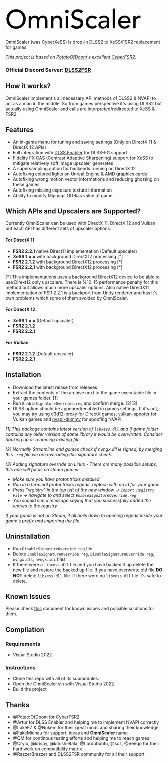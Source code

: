 ![OmniScaler](images/omniscaler.png)

OmniScaler (was CyberXeSS) is drop-in DLSS2 to XeSS/FSR2 replacement for games. 

*This project is based on [PotatoOfDoom](https://github.com/PotatoOfDoom)'s excellent [CyberFSR2](https://github.com/PotatoOfDoom/CyberFSR2).*

### Official Discord Server: [DLSS2FSR](https://discord.gg/2JDHx6kcXB)

## How it works?
OmniScaler implement's all necessary API methods of DLSS2 & NVAPI to act as a man in the middle. So from games perspective it's using DLSS2 but actually using OmniScaler and calls are interpreted/redirected to XeSS & FSR2.

## Features
* An in-game menu for tuning and saving settings (Only on DirectX 11 & DirectX 12 APIs)
* Full integration with [DLSS Enabler](https://www.nexusmods.com/site/mods/757) for DLSS-FG support
* Fidelity FX CAS (Contrast Adaptive Sharpening) support for XeSS to mitigate relatively soft image upscaler generates
* A supersampling option for backends running on DirectX 12
* Autofixing colored lights on Unreal Engine & AMD graphics cards
* Autofixing wrong motion vector informations and reducing ghosting on these games
* Autofixing missing exposure texture information
* Ability to modify MipmapLODBias value of game

## Which APIs and Upscalers are Supported?
Currently OmniScaler can be used with DirectX 11, DirectX 12 and Vulkan but each API has different sets of upscaler options.

#### For DirectX 11
* **FSR2 2.2.1** native Direct11 implementation (Default upscaler)
* **XeSS 1.x.x** with background DirectX12 processing [*]
* **FSR2 2.1.2** with background DirectX12 processing [*]
* **FSR2 2.2.1** with background DirectX12 processing [*]

[*] This implementations uses a background DirectX12 device to be able to use Dirext12 only upscalers. There is %10-15 performance penalty for this method but allows much more upscaler options. Also native DirectX11 implementation of FSR 2.2.1 is a backport from Unity renderer and has it's own problems which some of them avoided by OmniScaler.

#### For DirectX 12
* **XeSS 1.x.x** (Default upscaler)
* **FSR2 2.1.2** 
* **FSR2 2.2.1** 

#### For Vulkan
* **FSR2 2.1.2** (Default upscaler)
* **FSR2 2.2.1** 

## Installation
* Download the latest relase from releases.
* Extract the contents of the archive next to the game executable file in your games folder. [1]
* Run `EnableSignatureOverride.reg` and confirm merge. [2][3]
* DLSS option should be appeared/enabled in games settings. If it's not, you may try using [d3d12-proxy](https://github.com/cdozdil/d3d12-proxy/) for DirectX games, [vulkan-spoofer](https://github.com/cdozdil/vulkan-spoofer/) for Vulkan games and [nvapi-dummy](https://github.com/FakeMichau/nvapi-dummy) for spoofing NVAPI.

*[1] This package contains latest version of `libxess.dll` and if game folder contains any older version of same library it would be overwritten. Consider backing up or renaming existing file.*

*[2] Normally Streamline and games check if nvngx.dll is signed, by merging this `.reg` file we are overriding this signature check.*

*[3] Adding signature override on Linux - There are many possible setups, this one will focus on steam games:*
* *Make sure you have protontricks installed*
* *Run in a terminal protontricks <steam-appid> regedit, replace <steam-appid> with an id for your game*
* *Press "registry" in the top left of the new window -> `Import Registry File` -> navigate to and select `EnableSignatureOverride.reg`*
* *You should see a message saying that you successfully added the entries to the registry*

*If your game is not on Steam, it all boils down to opening regedit inside your game's prefix and importing the file.*

## Uninstallation
* Run `DisableSignatureOverride.reg` file 
* Delete `EnableSignatureOverride.reg`, `DisableSignatureOverride.reg`, `nvngx.dll`, `nvngx.ini` files
* If there were a `libxess.dll` file and you have backed it up delete the new file and restore the backed up file. If you have overwrote old file **DO NOT** delete `libxess.dll` file. If there were no `libxess.dll` file it's safe to delete.

## Known Issues
Please check [this](Issues.md) document for known issues and possible solutions for them.

## Compilation

### Requirements
* Visual Studio 2022

### Instructions
* Clone this repo with all of its submodules.
* Open the OmniScaler.sln with Visual Studio 2022.
* Build the project

## Thanks
* @PotatoOfDoom for CyberFSR2
* @Artur for DLSS Enabler and helping me to implement NVAPI correctly
* @LukeFZ & @Nukem for their great mods and sharing their knowledge 
* @FakeMichau for support, ideas and **OmniScaler** name 
* @QM for continous testing efforts and helping me to reach games
* @Cryio, @krispy, @krisshietala, @Lordubuntu, @scz, @Veeqo for their hard work on compatibility matrix
* @RazzerBrazzer and DLSS2FSR community for all their support
